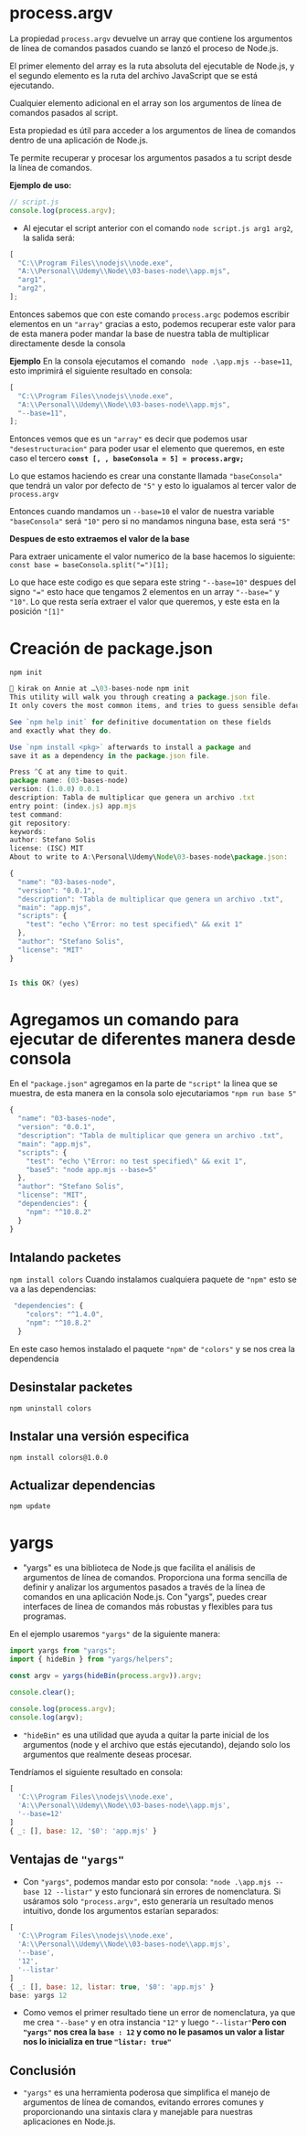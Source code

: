 # process.argv

La propiedad `process.argv` devuelve un array que contiene los argumentos de línea de comandos pasados cuando se lanzó el proceso de Node.js.

El primer elemento del array es la ruta absoluta del ejecutable de Node.js, y el segundo elemento es la ruta del archivo JavaScript que se está ejecutando.

Cualquier elemento adicional en el array son los argumentos de línea de comandos pasados al script.

Esta propiedad es útil para acceder a los argumentos de línea de comandos dentro de una aplicación de Node.js.

Te permite recuperar y procesar los argumentos pasados a tu script desde la línea de comandos.

**Ejemplo de uso:**

```javascript
// script.js
console.log(process.argv);
```

- Al ejecutar el script anterior con el comando `node script.js arg1 arg2`, la salida será:

```javascript
[
  "C:\\Program Files\\nodejs\\node.exe",
  "A:\\Personal\\Udemy\\Node\\03-bases-node\\app.mjs",
  "arg1",
  "arg2",
];
```

Entonces sabemos que con este comando `process.argc` podemos escribir elementos en un `"array"` gracias a esto, podemos recuperar este valor para de esta manera poder mandar la base de nuestra tabla de multiplicar directamente desde la consola

**Ejemplo**
En la consola ejecutamos el comando ` node .\app.mjs --base=11`, esto imprimirá el siguiente resultado en consola:

```javascript
[
  "C:\\Program Files\\nodejs\\node.exe",
  "A:\\Personal\\Udemy\\Node\\03-bases-node\\app.mjs",
  "--base=11",
];
```

Entonces vemos que es un `"array"` es decir que podemos usar `"desestructuracion"` para poder usar el elemento que queremos, en este caso el tercero **`const [, , baseConsola = 5] = process.argv;`**

Lo que estamos haciendo es crear una constante llamada `"baseConsola"` que tendrá un valor por defecto de `"5"` y esto lo igualamos al tercer valor de `process.argv`

Entonces cuando mandamos un `--base=10` el valor de nuestra variable `"baseConsola"` será `"10"` pero si no mandamos ninguna base, esta será `"5"`

**Despues de esto extraemos el valor de la base**

Para extraer unicamente el valor numerico de la base hacemos lo siguiente: `const base = baseConsola.split("=")[1];`

Lo que hace este codigo es que separa este string `"--base=10"` despues del signo `"="` esto hace que tengamos 2 elementos en un array `"--base="` y `"10"`. Lo que resta sería extraer el valor que queremos, y este esta en la posición `"[1]"`

# Creación de package.json

`npm init`

```javascript
 kirak on Annie at …\03-bases-node npm init
This utility will walk you through creating a package.json file.
It only covers the most common items, and tries to guess sensible defaults.

See `npm help init` for definitive documentation on these fields
and exactly what they do.

Use `npm install <pkg>` afterwards to install a package and
save it as a dependency in the package.json file.

Press ^C at any time to quit.
package name: (03-bases-node)
version: (1.0.0) 0.0.1
description: Tabla de multiplicar que genera un archivo .txt
entry point: (index.js) app.mjs
test command:
git repository:
keywords:
author: Stefano Solis
license: (ISC) MIT
About to write to A:\Personal\Udemy\Node\03-bases-node\package.json:

{
  "name": "03-bases-node",
  "version": "0.0.1",
  "description": "Tabla de multiplicar que genera un archivo .txt",
  "main": "app.mjs",
  "scripts": {
    "test": "echo \"Error: no test specified\" && exit 1"
  },
  "author": "Stefano Solis",
  "license": "MIT"
}


Is this OK? (yes)
```

# Agregamos un comando para ejecutar de diferentes manera desde consola

En el `"package.json"` agregamos en la parte de `"script"` la linea que se muestra, de esta manera en la consola solo ejecutariamos `"npm run base 5"`

```javascript
{
  "name": "03-bases-node",
  "version": "0.0.1",
  "description": "Tabla de multiplicar que genera un archivo .txt",
  "main": "app.mjs",
  "scripts": {
    "test": "echo \"Error: no test specified\" && exit 1",
    "base5": "node app.mjs --base=5"
  },
  "author": "Stefano Solis",
  "license": "MIT",
  "dependencies": {
    "npm": "^10.8.2"
  }
}
```

## Intalando packetes

`npm install colors`
Cuando instalamos cualquiera paquete de `"npm"` esto se va a las dependencias:

```javascript
 "dependencies": {
    "colors": "^1.4.0",
    "npm": "^10.8.2"
  }
```

En este caso hemos instalado el paquete `"npm"` de `"colors"` y se nos crea la dependencia

## Desinstalar packetes

`npm uninstall colors`

## Instalar una versión especifica

`npm install colors@1.0.0`

## Actualizar dependencias

`npm update`

# yargs

- "yargs" es una biblioteca de Node.js que facilita el análisis de argumentos de línea de comandos. Proporciona una forma sencilla de definir y analizar los argumentos pasados a través de la línea de comandos en una aplicación Node.js. Con "yargs", puedes crear interfaces de línea de comandos más robustas y flexibles para tus programas.

En el ejemplo usaremos `"yargs"` de la siguiente manera:

```javascript
import yargs from "yargs";
import { hideBin } from "yargs/helpers";

const argv = yargs(hideBin(process.argv)).argv;

console.clear();

console.log(process.argv);
console.log(argv);
```

- `"hideBin"` es una utilidad que ayuda a quitar la parte inicial de los argumentos (node y el archivo que estás ejecutando), dejando solo los argumentos que realmente deseas procesar.

Tendríamos el siguiente resultado en consola:

```javascript
[
  'C:\\Program Files\\nodejs\\node.exe',
  'A:\\Personal\\Udemy\\Node\\03-bases-node\\app.mjs',
  '--base=12'
]
{ _: [], base: 12, '$0': 'app.mjs' }
```

## Ventajas de `"yargs"`

- Con `"yargs"`, podemos mandar esto por consola: `"node .\app.mjs --base 12 --listar"` y esto funcionará sin errores de nomenclatura. Si usáramos solo `"process.argv"`, esto generaría un resultado menos intuitivo, donde los argumentos estarían separados:

```javascript
[
  'C:\\Program Files\\nodejs\\node.exe',
  'A:\\Personal\\Udemy\\Node\\03-bases-node\\app.mjs',
  '--base',
  '12',
  '--listar'
]
{ _: [], base: 12, listar: true, '$0': 'app.mjs' }
base: yargs 12
```

- Como vemos el primer resultado tiene un error de nomenclatura, ya que me crea `"--base"` y en otra instancia `"12"` y luego `"--listar"`**Pero con `"yargs"` nos crea la `base : 12` y como no le pasamos un valor a listar nos lo inicializa en true `"listar: true"`**

## Conclusión

- `"yargs"` es una herramienta poderosa que simplifica el manejo de argumentos de línea de comandos, evitando errores comunes y proporcionando una sintaxis clara y manejable para nuestras aplicaciones en Node.js.
